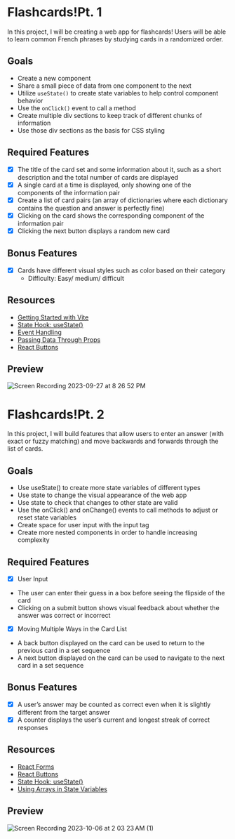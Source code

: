 # Flashcards!Pt. 1
In this project, I will be creating a web app for flashcards! Users will be able to learn common French phrases by studying cards in a randomized order.

## Goals
- Create a new component
- Share a small piece of data from one component to the next
- Utilize `useState()` to create state variables to help control component behavior
- Use the `onClick()` event to call a method
- Create multiple div sections to keep track of different chunks of information
- Use those div sections as the basis for CSS styling

## Required Features
- [x] The title of the card set and some information about it, such as a short description and the total number of cards are displayed
- [x] A single card at a time is displayed, only showing one of the components of the information pair
- [x] Create a list of card pairs (an array of dictionaries where each dictionary contains the question and answer is perfectly fine)
- [x] Clicking on the card shows the corresponding component of the information pair
- [x] Clicking the next button displays a random new card

## Bonus Features
- [x] Cards have different visual styles such as color based on their category
  - Difficulty: Easy/ medium/ difficult


## Resources
- [Getting Started with Vite](https://vitejs.dev/guide/)
- [State Hook: useState()](https://legacy.reactjs.org/docs/hooks-state.html)
- [Event Handling](https://legacy.reactjs.org/docs/handling-events.html)
- [Passing Data Through Props](https://react.dev/learn/tutorial-tic-tac-toe#passing-data-through-props)
- [React Buttons](https://react.school/ui/button)

## Preview

![Screen Recording 2023-09-27 at 8 26 52 PM](https://github.com/nolliechyTW/Codepath_web102/assets/106467497/13d55ebd-4265-453f-afc8-2ffc868e1657)


# Flashcards!Pt. 2

In this project, I will build features that allow users to enter an answer (with exact or fuzzy matching) and move backwards and forwards through the list of cards.

## Goals
- Use useState() to create more state variables of different types
- Use state to change the visual appearance of the web app
- Use state to check that changes to other state are valid
- Use the onClick() and onChange() events to call methods to adjust or reset state variables
- Create space for user input with the input tag
- Create more nested components in order to handle increasing complexity

## Required Features
- [x] User Input
- The user can enter their guess in a box before seeing the flipside of the card
- Clicking on a submit button shows visual feedback about whether the answer was correct or incorrect
- [x] Moving Multiple Ways in the Card List
- A back button displayed on the card can be used to return to the previous card in a set sequence
- A next button displayed on the card can be used to navigate to the next card in a set sequence

## Bonus Features
- [x] A user’s answer may be counted as correct even when it is slightly different from the target answer
- [x] A counter displays the user’s current and longest streak of correct responses

## Resources
- [React Forms](https://legacy.reactjs.org/docs/forms.html)
- [React Buttons](https://react.school/ui/button)
- [State Hook: useState()](https://legacy.reactjs.org/docs/hooks-state.html)
- [Using Arrays in State Variables](https://react.dev/learn/updating-arrays-in-state)


## Preview
![Screen Recording 2023-10-06 at 2 03 23 AM (1)](https://github.com/nolliechyTW/Codepath_web102/assets/106467497/de220f59-83a5-46e8-8149-111cfba410fd)
